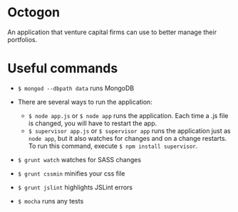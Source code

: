 # Octogon

An application that venture capital firms can use to better manage their portfolios.

# Useful commands

- `$ mongod --dbpath data` runs MongoDB

- There are several ways to run the application:
	- `$ node app.js` or `$ node app` runs the application. Each time a .js file is changed, you will have to restart the app.
	- `$ supervisor app.js` or `$ supervisor app` runs the application just as `node app`, but it also watches for changes and on a change restarts. To run this command, execute `$ npm install supervisor`.

- `$ grunt watch` watches for SASS changes

- `$ grunt cssmin` minifies your css file

- `$ grunt jslint` highlights JSLint errors

- `$ mocha` runs any tests